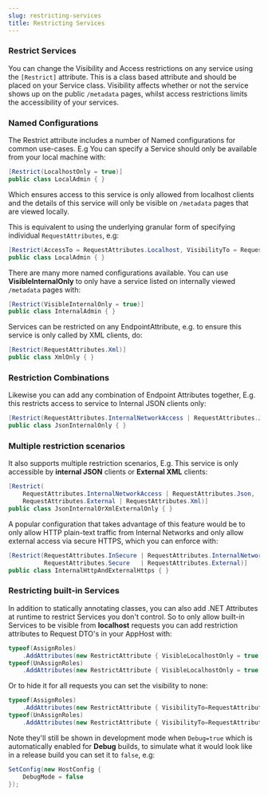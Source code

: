 ```yaml
---
slug: restricting-services
title: Restricting Services
---
```


### Restrict Services

You can change the Visibility and Access restrictions on any service using the `[Restrict]` attribute. This is a class based attribute and should be placed on your Service class.
Visibility affects whether or not the service shows up on the public `/metadata` pages, whilst access restrictions limits the accessibility of your services. 

### Named Configurations

The Restrict attribute includes a number of Named configurations for common use-cases. E.g You can specify a Service should only be available from your local machine with:

```csharp
[Restrict(LocalhostOnly = true)]
public class LocalAdmin { }
```

Which ensures access to this service is only allowed from localhost clients and the details of this service will only be visible on `/metadata` pages that are viewed locally.

This is equivalent to using the underlying granular form of specifying individual `RequestAttributes`, e.g:

```csharp
[Restrict(AccessTo = RequestAttributes.Localhost, VisibilityTo = RequestAttributes.Localhost)]
public class LocalAdmin { }
```

There are many more named configurations available. You can use **VisibleInternalOnly** to only have a service listed on internally viewed `/metadata` pages with:

```csharp
[Restrict(VisibleInternalOnly = true)]
public class InternalAdmin { }
```

Services can be restricted on any EndpointAttribute, e.g. to ensure this service is only called by XML clients, do:

```csharp
[Restrict(RequestAttributes.Xml)]
public class XmlOnly { }
```

### Restriction Combinations 

Likewise you can add any combination of Endpoint Attributes together, E.g. this restricts access to service to Internal JSON clients only:

```csharp
[Restrict(RequestAttributes.InternalNetworkAccess | RequestAttributes.Json)]
public class JsonInternalOnly { }
```

### Multiple restriction scenarios

It also supports multiple restriction scenarios, E.g. This service is only accessible by **internal JSON** clients or **External XML** clients:

```csharp
[Restrict(
    RequestAttributes.InternalNetworkAccess | RequestAttributes.Json,
    RequestAttributes.External | RequestAttributes.Xml)]
public class JsonInternalOrXmlExternalOnly { }
```

A popular configuration that takes advantage of this feature would be to only allow HTTP plain-text traffic from Internal Networks and only allow external access via secure HTTPS, which you can enforce with:

```csharp
[Restrict(RequestAttributes.InSecure | RequestAttributes.InternalNetworkAccess,
          RequestAttributes.Secure   | RequestAttributes.External)]
public class InternalHttpAndExternalHttps { }
```

### Restricting built-in Services

In addition to statically annotating classes, you can also add .NET Attributes at runtime to restrict Services 
you don't control. So to only allow built-in Services to be visible from **localhost** requests you can add 
restriction attributes to Request DTO's in your AppHost with:

```csharp
typeof(AssignRoles)
    .AddAttributes(new RestrictAttribute { VisibleLocalhostOnly = true });
typeof(UnAssignRoles)
    .AddAttributes(new RestrictAttribute { VisibleLocalhostOnly = true });
```

Or to hide it for all requests you can set the visibility to none:

```csharp
typeof(AssignRoles)
    .AddAttributes(new RestrictAttribute { VisibilityTo=RequestAttributes.None });
typeof(UnAssignRoles)
    .AddAttributes(new RestrictAttribute { VisibilityTo=RequestAttributes.None });
```

Note they'll still be shown in development mode when `Debug=true` which is automatically enabled for 
**Debug** builds, to simulate what it would look like in a release build you can set it to `false`, e.g:

```csharp
SetConfig(new HostConfig {
    DebugMode = false
});
```
